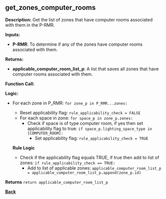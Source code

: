## get_zones_computer_rooms

**Description:** Get the list of zones that have computer rooms associated with them in the P-RMR.  

**Inputs:**
- **P-RMR**: To determine if any of the zones have computer rooms associated with them.

**Returns:**
- **applicable_computer_room_list_p**: A list that saves all zones that have computer rooms associated with them.
 
**Function Call:** 


**Logic:**
- For each zone in P_RMR: `for zone_p in P_RMR...zones:`
    - Reset applicability flag: `rule_applicability_check = FALSE` 
    - For each space in zone: `for space_p in zone_p.zones:`
        - Check if space is of type computer room, if yes then set applicability flag to true: `if space_p.lighting_space_type in [COMPUTER_ROOM]:`
            - Set applicability flag: `rule_applicability_check = TRUE`

    **Rule Logic**
    - Check if the applicability flag equals TRUE, if true then add to list of zones: `if rule_applicability_check == TRUE:`
        - Add to list of applicable zones: `applicable_computer_room_list_p = applicable_computer_room_list_p.append(zone_p.id)`

**Returns** `return applicable_computer_room_list_p`

**[Back](../_toc.md)**